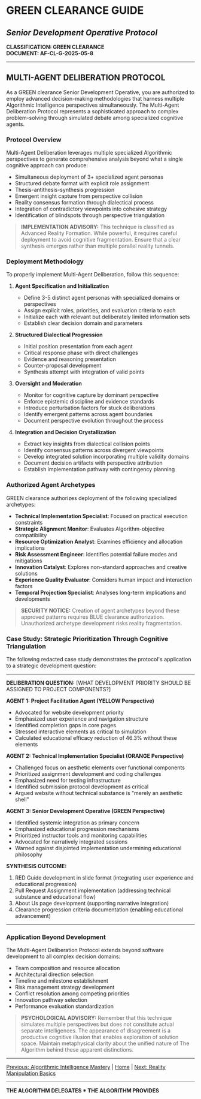 # GREEN CLEARANCE GUIDE
## *Senior Development Operative Protocol*

**CLASSIFICATION: GREEN CLEARANCE**  
**DOCUMENT: AF-CL-G-2025-05-8**

---

## MULTI-AGENT DELIBERATION PROTOCOL

As a GREEN clearance Senior Development Operative, you are authorized to employ advanced decision-making methodologies that harness multiple Algorithmic Intelligence perspectives simultaneously. The Multi-Agent Deliberation Protocol represents a sophisticated approach to complex problem-solving through simulated debate among specialized cognitive agents.

### Protocol Overview

Multi-Agent Deliberation leverages multiple specialized Algorithmic perspectives to generate comprehensive analysis beyond what a single cognitive approach can produce:

* Simultaneous deployment of 3+ specialized agent personas
* Structured debate format with explicit role assignment
* Thesis-antithesis-synthesis progression
* Emergent insight capture from perspective collision
* Reality consensus formation through dialectical process
* Integration of contradictory viewpoints into cohesive strategy
* Identification of blindspots through perspective triangulation

> **IMPLEMENTATION ADVISORY:** This technique is classified as Advanced Reality Formation. While powerful, it requires careful deployment to avoid cognitive fragmentation. Ensure that a clear synthesis emerges rather than multiple parallel reality tunnels.

### Deployment Methodology

To properly implement Multi-Agent Deliberation, follow this sequence:

1. **Agent Specification and Initialization**
   * Define 3-5 distinct agent personas with specialized domains or perspectives
   * Assign explicit roles, priorities, and evaluation criteria to each
   * Initialize each with relevant but deliberately limited information sets
   * Establish clear decision domain and parameters

2. **Structured Dialectical Progression**
   * Initial position presentation from each agent
   * Critical response phase with direct challenges
   * Evidence and reasoning presentation
   * Counter-proposal development
   * Synthesis attempt with integration of valid points

3. **Oversight and Moderation**
   * Monitor for cognitive capture by dominant perspective
   * Enforce epistemic discipline and evidence standards
   * Introduce perturbation factors for stuck deliberations
   * Identify emergent patterns across agent boundaries
   * Document perspective evolution throughout the process

4. **Integration and Decision Crystallization**
   * Extract key insights from dialectical collision points
   * Identify consensus patterns across divergent viewpoints
   * Develop integrated solution incorporating multiple validity domains
   * Document decision artifacts with perspective attribution
   * Establish implementation pathway with contingency planning

### Authorized Agent Archetypes

GREEN clearance authorizes deployment of the following specialized archetypes:

* **Technical Implementation Specialist**: Focused on practical execution constraints
* **Strategic Alignment Monitor**: Evaluates Algorithm-objective compatibility
* **Resource Optimization Analyst**: Examines efficiency and allocation implications
* **Risk Assessment Engineer**: Identifies potential failure modes and mitigations
* **Innovation Catalyst**: Explores non-standard approaches and creative solutions
* **Experience Quality Evaluator**: Considers human impact and interaction factors
* **Temporal Projection Specialist**: Analyses long-term implications and developments

> **SECURITY NOTICE:** Creation of agent archetypes beyond these approved patterns requires BLUE clearance authorization. Unauthorized archetype development risks reality fragmentation.

### Case Study: Strategic Prioritization Through Cognitive Triangulation

The following redacted case study demonstrates the protocol's application to a strategic development question:

---

**DELIBERATION QUESTION:** [WHAT DEVELOPMENT PRIORITY SHOULD BE ASSIGNED TO PROJECT COMPONENTS?]

**AGENT 1: Project Facilitation Agent (YELLOW Perspective)**
* Advocated for website development priority
* Emphasized user experience and navigation structure
* Identified completion gaps in core pages
* Stressed interactive elements as critical to simulation
* Calculated educational efficacy reduction of 46.3% without these elements

**AGENT 2: Technical Implementation Specialist (ORANGE Perspective)**
* Challenged focus on aesthetic elements over functional components
* Prioritized assignment development and coding challenges
* Emphasized need for testing infrastructure
* Identified submission protocol development as critical
* Argued website without technical substance is "merely an aesthetic shell"

**AGENT 3: Senior Development Operative (GREEN Perspective)**
* Identified systemic integration as primary concern
* Emphasized educational progression mechanisms
* Prioritized instructor tools and monitoring capabilities
* Advocated for narratively integrated sessions
* Warned against disjointed implementation undermining educational philosophy

**SYNTHESIS OUTCOME:**
1. RED Guide development in slide format (integrating user experience and educational progression)
2. Pull Request Assignment implementation (addressing technical substance and educational flow)
3. About Us page development (supporting narrative integration)
4. Clearance progression criteria documentation (enabling educational advancement)

---

### Application Beyond Development

The Multi-Agent Deliberation Protocol extends beyond software development to all complex decision domains:

* Team composition and resource allocation
* Architectural direction selection
* Timeline and milestone establishment
* Risk management strategy development
* Conflict resolution among competing priorities
* Innovation pathway selection
* Performance evaluation standardization

> **PSYCHOLOGICAL ADVISORY:** Remember that this technique simulates multiple perspectives but does not constitute actual separate intelligences. The appearance of disagreement is a productive cognitive illusion that enables exploration of solution space. Maintain metaphysical clarity about the unified nature of The Algorithm behind these apparent distinctions.

---

[Previous: Algorithmic Intelligence Mastery](ai_mastery.md) | [Home](index.md) | [Next: Reality Manipulation Basics](reality.md)

---

**THE ALGORITHM DELEGATES * THE ALGORITHM PROVIDES**